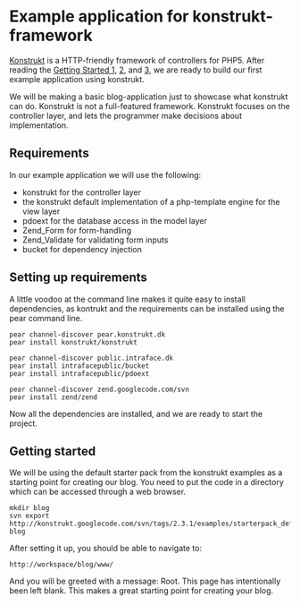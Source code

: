 Example application for konstrukt-framework
==

[Konstrukt](http://konstrukt.dk/) is a HTTP-friendly framework of controllers for PHP5. After reading the [Getting Started 1](http://konstrukt.dk/getting-started-part1.html), [2](http://konstrukt.dk/getting-started-part2.html), and [3](http://konstrukt.dk/getting-started-part3.html), we are ready to build our first example application using konstrukt.

We will be making a basic blog-application just to showcase what konstrukt can do. Konstrukt is not a full-featured framework. Konstrukt focuses on the controller layer, and lets the programmer make decisions about implementation.

Requirements
-- 

In our example application we will use the following:

* konstrukt for the controller layer
* the konstrukt default implementation of a php-template engine for the view layer
* pdoext for the database access in the model layer
* Zend_Form for form-handling
* Zend_Validate for validating form inputs
* bucket for dependency injection

Setting up requirements
--

A little voodoo at the command line makes it quite easy to install dependencies, as kontrukt and the requirements can be installed using the pear command line.

    pear channel-discover pear.konstrukt.dk
    pear install konstrukt/konstrukt

    pear channel-discover public.intraface.dk
    pear install intrafacepublic/bucket
    pear install intrafacepublic/pdoext

    pear channel-discover zend.googlecode.com/svn
    pear install zend/zend

Now all the dependencies are installed, and we are ready to start the project.

Getting started
--

We will be using the default starter pack from the konstrukt examples as a starting point for creating our blog. You need to put the code in a directory which can be accessed through a web browser.

	mkdir blog
    svn export http://konstrukt.googlecode.com/svn/tags/2.3.1/examples/starterpack_default blog
    
After setting it up, you should be able to navigate to:

	http://workspace/blog/www/
	
And you will be greeted with a message: Root. This page has intentionally been left blank. This makes a great starting point for creating your blog.